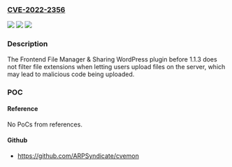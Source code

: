### [CVE-2022-2356](https://cve.mitre.org/cgi-bin/cvename.cgi?name=CVE-2022-2356)
![](https://img.shields.io/static/v1?label=Product&message=Frontend%20File%20Manager%20%26%20Sharing%20%E2%80%93%20User%20Private%20Files&color=blue)
![](https://img.shields.io/static/v1?label=Version&message=n%2Fa&color=blue)
![](https://img.shields.io/static/v1?label=Vulnerability&message=CWE-434%20Unrestricted%20Upload%20of%20File%20with%20Dangerous%20Type&color=brighgreen)

### Description

The Frontend File Manager & Sharing WordPress plugin before 1.1.3 does not filter file extensions when letting users upload files on the server, which may lead to malicious code being uploaded.

### POC

#### Reference
No PoCs from references.

#### Github
- https://github.com/ARPSyndicate/cvemon

